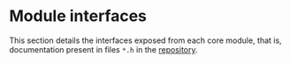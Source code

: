 # Module interfaces

This section details the interfaces exposed from each core module, that is, documentation present in files `*.h` in the [repository][repo-src].

[repo-src]: https://github.com/TheSignPainter98/emblem/tree/master/src
